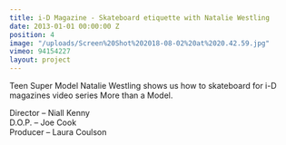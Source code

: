 ```yaml
---
title: i-D Magazine - Skateboard etiquette with Natalie Westling
date: 2013-01-01 00:00:00 Z
position: 4
image: "/uploads/Screen%20Shot%202018-08-02%20at%2020.42.59.jpg"
vimeo: 94154227
layout: project
---
```


Teen Super Model Natalie Westling shows us how to skateboard for i-D magazines video series More than a Model.

Director – Niall Kenny  
D.O.P. – Joe Cook  
Producer – Laura Coulson  